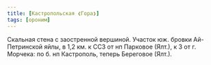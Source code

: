 ```yaml
---
title: [Кастропольская ❮Гора❯]
tags: [ороним]
---
```


Скальная стена с заостренной вершиной. Участок юж. бровки Ай-Петринской яйлы, в
1,2 км. к ССЗ от нп Парковое (Ялт.), к З от г. Морчека: по б. нп Кастрополь,
теперь Береговое (Ялт.).

